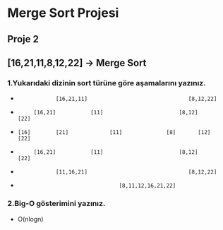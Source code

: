 # Merge Sort Projesi

## Proje 2
## [16,21,11,8,12,22] -> Merge Sort


### 1.Yukarıdaki dizinin sort türüne göre aşamalarını yazınız.

-                 [16,21,11]                                [8,12,22]

-          [16,21]           [11]                        [8,12]       [22]  

-     [16]        [21]             [11]              [8]       [12]        [22]

-          [16,21]           [11]                        [8,12]       [22]

-                 [11,16,21]                                [8,12,22]

-                                     [8,11,12,16,21,22]



### 2.Big-O gösterimini yazınız.

- O(nlogn)
